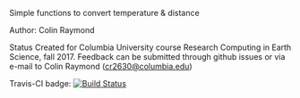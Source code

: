 Simple functions to convert temperature & distance

Author: Colin Raymond

Status
Created for Columbia University course Research Computing in Earth Science, fall 2017.
Feedback can be submitted through github issues or via e-mail to Colin Raymond (cr2630@columbia.edu)

Travis-CI badge:
[![Build Status](https://travis-ci.org/cr2630git/unitconvert.svg?branch=master)](https://travis-ci.org/cr2630git/unitconvert)
